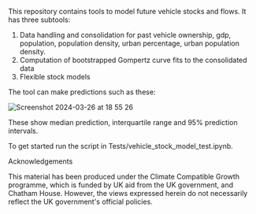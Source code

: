 This repository contains tools to model future vehicle stocks and flows.
It has three subtools:
1) Data handling and consolidation for past vehicle ownership, gdp, population, population density, urban percentage, urban population density.
2) Computation of bootstrapped Gompertz curve fits to the consolidated data
3) Flexible stock models

The tool can make predictions such as these:

![Screenshot 2024-03-26 at 18 55 26](https://github.com/HannesGauch/future-vehicle-demand/assets/51442929/24bb327a-8257-4e78-953b-cea12066ad0b)

These show median prediction, interquartile range and 95% prediction intervals.

To get started run the script in Tests/vehicle_stock_model_test.ipynb.

Acknowledgements

This material has been produced under the Climate Compatible Growth programme, which is funded by UK aid from the UK government, and Chatham House. However, the views expressed herein do not necessarily reflect the UK government's official policies.
